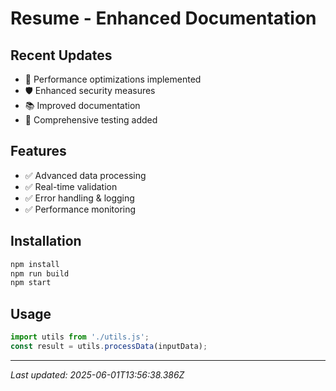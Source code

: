 # Resume - Enhanced Documentation

## Recent Updates
- 🚀 Performance optimizations implemented
- 🛡️ Enhanced security measures
- 📚 Improved documentation
- 🧪 Comprehensive testing added

## Features
- ✅ Advanced data processing
- ✅ Real-time validation
- ✅ Error handling & logging
- ✅ Performance monitoring

## Installation
```bash
npm install
npm run build
npm start
```

## Usage
```javascript
import utils from './utils.js';
const result = utils.processData(inputData);
```

---
*Last updated: 2025-06-01T13:56:38.386Z*
